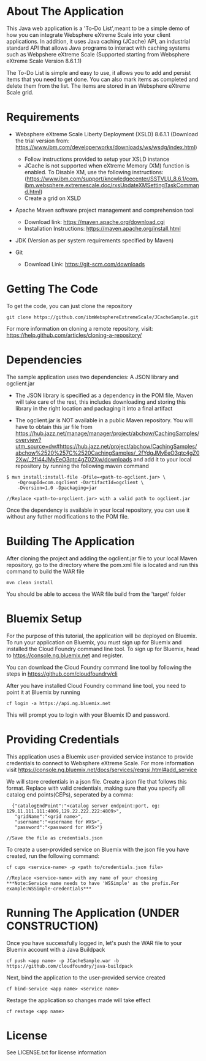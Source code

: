 # About The Application
This Java web application is a 'To-Do List',meant to be a simple demo of how you can integrate Websphere eXtreme Scale into your client applications. In addition, it uses Java caching (JCache) API, an industrial standard API that allows Java programs to interact with caching systems such as Webpshere eXtreme Scale (Supported starting from Websphere eXtreme Scale Version 8.6.1.1)

The To-Do List is simple and easy to use, it allows you to add and persist items that you need to get done. You can also mark items as completed and delete them from the list. The items are stored in an Websphere eXtreme Scale grid. 

# Requirements 
- Websphere eXtreme Scale Liberty Deployment (XSLD) 8.6.1.1 (Download the trial version from: https://www.ibm.com/developerworks/downloads/ws/wsdg/index.html) 
    - Follow instructions provided to setup your XSLD instance 
    - JCache is not supported when eXtreme Memory (XM) function is enabled. To Disable XM, use the following instructions:                    (https://www.ibm.com/support/knowledgecenter/SSTVLU_8.6.1/com.ibm.websphere.extremescale.doc/rxsUpdateXMSettingTaskCommand.html)
    - Create a grid on XSLD 

- Apache Maven software project management and comprehension tool
   - Download link: https://maven.apache.org/download.cgi
   - Installation Instructions: https://maven.apache.org/install.html

- JDK (Version as per system requirements specified by Maven)

- Git 
    - Download Link: https://git-scm.com/downloads

# Getting The Code 
To get the code, you can just clone the repository

```
git clone https://github.com/ibmWebsphereExtremeScale/JCacheSample.git
```  
For more information on cloning a remote repository, visit: https://help.github.com/articles/cloning-a-repository/

# Dependencies
The sample application uses two dependencies: A JSON library and ogclient.jar

- The JSON library is specified as a dependency in the POM file, Maven will take care of the rest, this includes downloading and storing this library in the right location and packaging it into a final artifact

- The ogclient.jar is NOT available in a public Maven repository. You will have to obtain this jar file from https://hub.jazz.net/manage/manager/project/abchow/CachingSamples/overview?utm_source=dw#https://hub.jazz.net/project/abchow/CachingSamples/abchow%2520%257C%2520CachingSamples/_2fYdgJMyEeO3qtc4gZ02Xw/_2fl44JMyEeO3qtc4gZ02Xw/downloads
    and add it to your local repository by running the following maven command

```
$ mvn install:install-file -Dfile=<path-to-ogclient.jar> \
    -DgroupId=com.ogclient -DartifactId=ogclient \
    -Dversion=1.0 -Dpackaging=jar
    
//Replace <path-to-orgclient.jar> with a valid path to ogclient.jar
```  
Once the dependency is available in your local repository, you can use it without any futher modifications to the POM file. 

# Building The Application 
After cloning the project and adding the ogclient.jar file to your local Maven repository, go to the directory where the pom.xml file is located and run this command to build the WAR file 

```
mvn clean install
```
You should be able to access the WAR file build from the 'target' folder 

# Bluemix Setup 
For the purpose of this tutorial, the application will be deployed on Bluemix. To run your application on Bluemix, you must sign up for Bluemix and installed the Cloud Foundry command line tool. To sign up for Bluemix, head to https://console.ng.bluemix.net and register.

You can download the Cloud Foundry command line tool by following the steps in https://github.com/cloudfoundry/cli

After you have installed Cloud Foundry command line tool, you need to point it at Bluemix by running
```
cf login -a https://api.ng.bluemix.net
```
This will prompt you to login with your Bluemix ID and password.

# Providing Credentials
This application uses a Bluemix user-provided service instance to provide credentials to connect to Websphere eXtreme Scale. For more information visit https://console.ng.bluemix.net/docs/services/reqnsi.html#add_service

We will store credentials in a json file. Create a json file that follows this format. Replace with valid credentials, making sure that you specify all catalog end points(CEPs), seperated by a comma: 

```
  {"catalogEndPoint":"<catalog server endpoint:port, eg: 129.11.111.111:4809,129.22.222.222:4809>",
   "gridName":"<grid name>",
   "username":"<username for WXS>",
   "password":"<password for WXS>"}
   
//Save the file as credentials.json
```
To create a user-provided service on Bluemix with the json file you have created, run the following command: 

```
cf cups <service-name> -p <path to/credentials.json file>

//Replace <service-name> with any name of your choosing
***Note:Service name needs to have 'WSSimple' as the prefix.For example:WSSimple-credentials***
```

# Running The Application (UNDER CONSTRUCTION) 
 Once you have successfully logged in, let's push the WAR file to your Bluemix account with a Java Buildpack

```
cf push <app name> -p JCacheSample.war -b https://github.com/cloudfoundry/java-buildpack
``` 

Next, bind the application to the user-provided service created 

```
cf bind-service <app name> <service name>
``` 

Restage the application so changes made will take effect 

```
cf restage <app name>
``` 


# License 
See LICENSE.txt for license information
